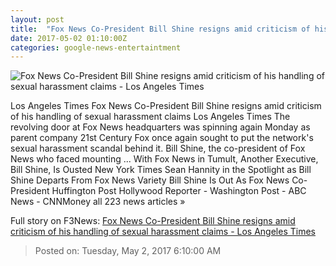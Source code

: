 ```yaml
---
layout: post
title:  "Fox News Co-President Bill Shine resigns amid criticism of his handling of sexual harassment claims - Los Angeles Times"
date: 2017-05-02 01:10:00Z
categories: google-news-entertaintment
---
```


![Fox News Co-President Bill Shine resigns amid criticism of his handling of sexual harassment claims - Los Angeles Times](http://www.trbimg.com/img-5907e830/turbine/la-fi-ct-shine-exits-fox-news-20170501)

Los Angeles Times Fox News Co-President Bill Shine resigns amid criticism of his handling of sexual harassment claims Los Angeles Times The revolving door at Fox News headquarters was spinning again Monday as parent company 21st Century Fox once again sought to put the network's sexual harassment scandal behind it. Bill Shine, the co-president of Fox News who faced mounting ... With Fox News in Tumult, Another Executive, Bill Shine, Is Ousted New York Times Sean Hannity in the Spotlight as Bill Shine Departs From Fox News Variety Bill Shine Is Out As Fox News Co-President Huffington Post Hollywood Reporter - Washington Post - ABC News - CNNMoney all 223 news articles »


Full story on F3News: [Fox News Co-President Bill Shine resigns amid criticism of his handling of sexual harassment claims - Los Angeles Times](http://www.f3nws.com/n/4UzANC)

> Posted on: Tuesday, May 2, 2017 6:10:00 AM
